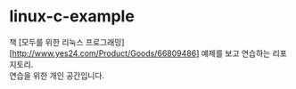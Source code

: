 # linux-c-example
책 [모두를 위한 리눅스 프로그래밍][http://www.yes24.com/Product/Goods/66809486] 예제를 보고 연습하는 리포지토리.  
연습을 위한 개인 공간입니다.
